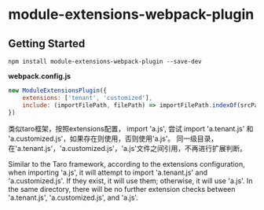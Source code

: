 # module-extensions-webpack-plugin

## Getting Started

```console
npm install module-extensions-webpack-plugin --save-dev
```

**webpack.config.js**

```js
new ModuleExtensionsPlugin({
    extensions: ['tenant', 'customized'],
    include: (importFilePath, filePath) => importFilePath.indexOf(srcPath) === 0
})
```

类似taro框架，按照extensions配置，
import 'a.js', 尝试 import 'a.tenant.js' 和 'a.customized.js'，如果存在则使用，否则使用'a.js'。
同一级目录，在'a.tenant.js'，'a.customized.js'，'a.js'文件之间引用，不再进行扩展判断。


Similar to the Taro framework, according to the extensions configuration, 
when importing 'a.js', it will attempt to import 'a.tenant.js' and 'a.customized.js'. If they exist, it will use them; otherwise, it will use 'a.js'.
In the same directory, there will be no further extension checks between 'a.tenant.js', 'a.customized.js', and 'a.js'.